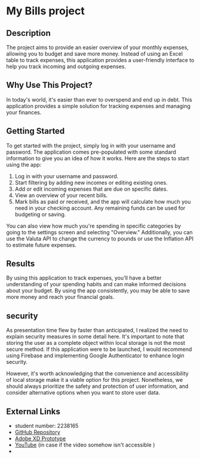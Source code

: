 # My Bills project

## Description

The project aims to provide an easier overview of your monthly expenses, allowing you to budget and save more money. Instead of using an Excel table to track expenses, this application provides a user-friendly interface to help you track incoming and outgoing expenses.

## Why Use This Project?

In today's world, it's easier than ever to overspend and end up in debt. This application provides a simple solution for tracking expenses and managing your finances.

## Getting Started

To get started with the project, simply log in with your username and password. The application comes pre-populated with some standard information to give you an idea of how it works. Here are the steps to start using the app:

1. Log in with your username and password.
2. Start filtering by adding new incomes or editing existing ones.
3. Add or edit incoming expenses that are due on specific dates.
4. View an overview of your recent bills.
5. Mark bills as paid or received, and the app will calculate how much you need in your checking account. Any remaining funds can be used for budgeting or saving.

You can also view how much you're spending in specific categories by going to the settings screen and selecting "Overview." Additionally, you can use the Valuta API to change the currency to pounds or use the Inflation API to estimate future expenses.

## Results



By using this application to track expenses, you'll have a better understanding of your spending habits and can make informed decisions about your budget. By using the app consistently, you may be able to save more money and reach your financial goals.

## security
As presentation time flew by faster than anticipated, I realized the need to explain security measures in some detail here. It's important to note that storing the user as a complete object within local storage is not the most secure method. If this application were to be launched, I would recommend using Firebase and implementing Google Authenticator to enhance login security.

However, it's worth acknowledging that the convenience and accessibility of local storage make it a viable option for this project. Nonetheless, we should always prioritize the safety and protection of user information, and consider alternative options when you want to store user data.


## External Links
- student number:  2238165
- [GitHub Repository](https://github.com/semnijenhuis/CM3131IonicMobApp)
- [Adobe XD Prototype](https://xd.adobe.com/view/ff1d527a-c7c8-4c74-968f-3535f8bd6232-aa4e/)
- [YouTube](https://youtu.be/ngX-nIEw8_o) (in case if the video somehow isn't accessible )
-  
